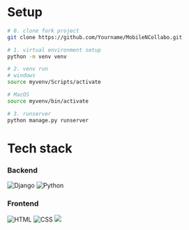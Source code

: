 # Setup

```sh
# 0. clone fork project
git clone https://github.com/Yourname/MobileNCollabo.git

# 1. virtual environment setup
python -m venv venv

# 2. venv run
# windows
source myvenv/Scripts/activate

# MacOS
source myvenv/bin/activate

# 3. runserver
python manage.py runserver
```

# Tech stack

### Backend

<img alt="Django" src ="https://img.shields.io/badge/Django-092E20.svg?&style=for-the-badge&logo=Django&logoColor=white"/> <img alt="Python" src ="https://img.shields.io/badge/Python-3776AB.svg?&style=for-the-badge&logo=Python&logoColor=white"/>

### Frontend

<img alt="HTML" src ="https://img.shields.io/badge/HTML5-E34F26.svg?&style=for-the-badge&logo=HTML&logoColor=white"/> <img alt="CSS" src ="https://img.shields.io/badge/CSS3-1572B6.svg?&style=for-the-badge&logo=CSS3&logoColor=white"/> <img src="https://img.shields.io/badge/JavaScript-F7DF1E?style=flat-square&logo=javascript&logoColor=white"/>
